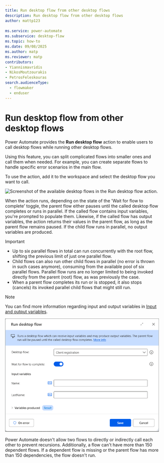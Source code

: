 ```yaml
---
title: Run desktop flow from other desktop flows
description: Run desktop flow from other desktop flows
author: mattp123

ms.service: power-automate
ms.subservice: desktop-flow
ms.topic: how-to
ms.date: 09/08/2025
ms.author: matp
ms.reviewer: matp
contributors:
- Yiannismavridis
- NikosMoutzourakis
- PetrosFeleskouras
search.audienceType: 
  - flowmaker
  - enduser
---
```


# Run desktop flow from other desktop flows

Power Automate provides the **Run desktop flow** action to enable users to call desktop flows while running other desktop flows.

Using this feature, you can split complicated flows into smaller ones and call them when needed. For example, you can create separate flows to handle specific error scenarios in the main flow.

To use the action, add it to the workspace and select the desktop flow you want to call. 

![Screenshot of the available desktop flows in the Run desktop flow action.](media/run-desktop-flow-action/run-desktop-flow-action.png)

When the action runs, depending on the state of the 'Wait for flow to complete' toggle, the parent flow either pauses until the called desktop flow completes or runs in parallel. If the called flow contains input variables, you're prompted to populate them. Likewise, if the called flow has output variables, the action returns their values in the parent flow, as long as the parent flow remains paused. If the child flow runs in parallel, no output variables are produced.

>[!IMPORTANT]
>
> - Up to six parallel flows in total can run concurrently with the root flow, shifting the previous limit of just one parallel flow.
> - Child flows can also run other child flows in parallel (no error is thrown in such cases anymore), consuming from the available pool of six parallel flows. Parallel flow runs are no longer limited to being invoked directly from the parent (root) flow, as was previously the case.
> - When a parent flow completes its run or is stopped, it also stops (cancels) its invoked parallel child flows that might still run.

> [!NOTE]
> You can find more information regarding input and output variables in [Input and output variables](../manage-variables.md#input-and-output-variables).

![Screenshot of the Run desktop flow action.](media/run-desktop-flow-action/run-desktop-flow-action-with-parallel-run-toggle.png)

Power Automate doesn't allow two flows to directly or indirectly call each other to prevent recursions. Additionally, a flow can't have more than 150 dependent flows. If a dependent flow is missing or the parent flow has more than 150 dependencies, the flow doesn't run.
